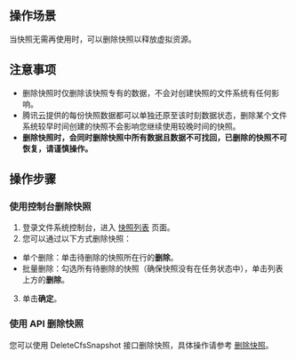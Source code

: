 ## 操作场景

当快照无需再使用时，可以删除快照以释放虚拟资源。


## 注意事项

- 删除快照时仅删除该快照专有的数据，不会对创建快照的文件系统有任何影响。
- 腾讯云提供的每份快照数据都可以单独还原至该时刻数据状态，删除某个文件系统较早时间创建的快照不会影响您继续使用较晚时间的快照。
- **删除快照时，会同时删除快照中所有数据且数据不可找回，已删除的快照不可恢复，请谨慎操作。**



## 操作步骤

### 使用控制台删除快照

1. 登录文件系统控制台，进入 [快照列表](https://console.cloud.tencent.com/cfs/snapshot/list?rid=1) 页面。
2. 您可以通过以下方式删除快照：
 - 单个删除：单击待删除的快照所在行的**删除**。
 - 批量删除：勾选所有待删除的快照（确保快照没有在任务状态中），单击列表上方的**删除**。
3. 单击**确定**。



### 使用 API 删除快照

您可以使用 DeleteCfsSnapshot 接口删除快照，具体操作请参考 [删除快照]()。




